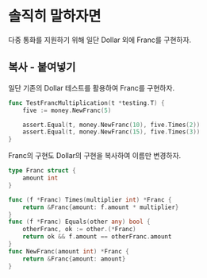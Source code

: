 # 솔직히 말하자면

다중 통화를 지원하기 위해 일단 Dollar 외에 Franc를 구현하자.

## 복사 - 붙여넣기

일단 기존의 Dollar 테스트를 활용하여 Franc를 구현하자.

```go
func TestFrancMultiplication(t *testing.T) {
    five := money.NewFranc(5)

    assert.Equal(t, money.NewFranc(10), five.Times(2))
    assert.Equal(t, money.NewFranc(15), five.Times(3))
}
```

Franc의 구현도 Dollar의 구현을 복사하여 이름만 변경하자.

```go
type Franc struct {
    amount int
}

func (f *Franc) Times(multiplier int) *Franc {
    return &Franc{amount: f.amount * multiplier}
}
func (f *Franc) Equals(other any) bool {
    otherFranc, ok := other.(*Franc)
    return ok && f.amount == otherFranc.amount
}
func NewFranc(amount int) *Franc {
    return &Franc{amount: amount}
}
```
